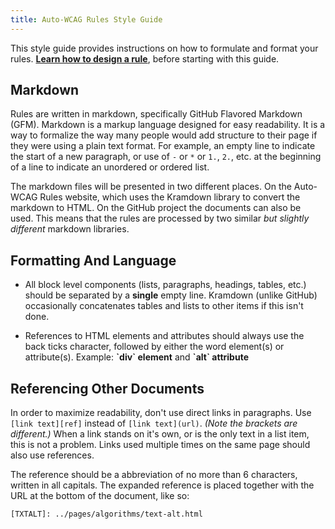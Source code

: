 ```yaml
---
title: Auto-WCAG Rules Style Guide
---
```


This style guide provides instructions on how to formulate and format your rules. **[Learn how to design a rule](rule-design.html)**, before starting with this guide.

## Markdown

Rules are written in markdown, specifically GitHub Flavored Markdown (GFM). Markdown is a markup language designed for easy readability. It is a way to formalize the way many people would add structure to their page if they were using a plain text format. For example, an empty line to indicate the start of a new paragraph, or use of `-` or `*` or `1.`, `2.`, etc. at the beginning of a line to indicate an unordered or ordered list.

The markdown files will be presented in two different places. On the Auto-WCAG Rules website, which uses the Kramdown library to convert the markdown to HTML. On the GitHub project the documents can also be used. This means that the rules are processed by two similar *but slightly different* markdown libraries. 

## Formatting And Language

- All block level components (lists, paragraphs, headings, tables, etc.) should be separated by a **single** empty line. Kramdown (unlike GitHub) occasionally concatenates tables and lists to other items if this isn't done.

- References to HTML elements and attributes should always use the back ticks character, followed by either the word element(s) or attribute(s). Example: **\`div\` element** and **\`alt\` attribute**

## Referencing Other Documents

In order to maximize readability, don't use direct links in paragraphs. Use `[link text][ref]` instead of `[link text](url)`. *(Note the brackets are different.)* When a link stands on it's own, or is the only text in a list item, this is not a problem. Links used multiple times on the same page should also use references.

The reference should be a abbreviation of no more than 6 characters, written in all capitals. The expanded reference is placed together with the URL at the bottom of the document, like so:

	[TXTALT]: ../pages/algorithms/text-alt.html
